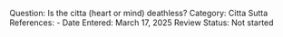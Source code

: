 Question: Is the citta (heart or mind) deathless?
Category: Citta
Sutta References: -
Date Entered: March 17, 2025
Review Status: Not started